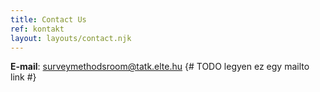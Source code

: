 ```yaml
---
title: Contact Us
ref: kontakt
layout: layouts/contact.njk
---
```


**E-mail**: surveymethodsroom@tatk.elte.hu {# TODO legyen ez egy mailto link #}

